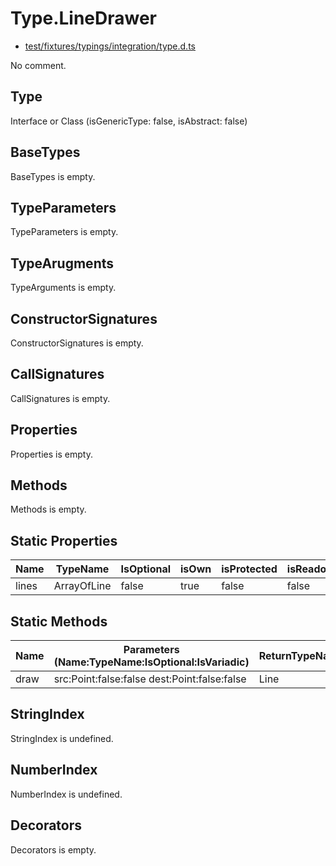 # Type.LineDrawer

* [test/fixtures/typings/integration/type.d.ts](/test/fixtures/typings/integration/type.d.ts#L63)

No comment.

## Type

Interface or Class (isGenericType: false, isAbstract: false)

## BaseTypes

BaseTypes is empty.

## TypeParameters

TypeParameters is empty.

## TypeArugments

TypeArguments is empty.

## ConstructorSignatures

ConstructorSignatures is empty.

## CallSignatures

CallSignatures is empty.

## Properties

Properties is empty.

## Methods

Methods is empty.

## Static Properties

Name|TypeName|IsOptional|isOwn|isProtected|isReadonly|isAbstract|Tags|Comment
---|---|---|---|---|---|---|---|---
lines|ArrayOfLine|false|true|false|false|false||

## Static Methods

Name|Parameters (Name:TypeName:IsOptional:IsVariadic)|ReturnTypeName|IsOptional|isOwn|isProtected|isAbstract|TypePredicate|Comment
---|---|---|---|---|---|---|---|---
draw|src:Point:false:false dest:Point:false:false |Line|false|true|false|false|| 

## StringIndex

StringIndex is undefined.

## NumberIndex

NumberIndex is undefined.

## Decorators

Decorators is empty.
